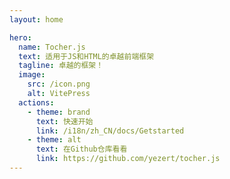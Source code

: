 ```yaml
---
layout: home

hero:
  name: Tocher.js
  text: 适用于JS和HTML的卓越前端框架
  tagline: 卓越的框架！
  image:
    src: /icon.png
    alt: VitePress
  actions:
    - theme: brand
      text: 快速开始
      link: /i18n/zh_CN/docs/Getstarted
    - theme: alt
      text: 在Github仓库看看
      link: https://github.com/yezert/tocher.js
---
```


<link rel="stylesheet"  type="text/css" href="../../main.css" />